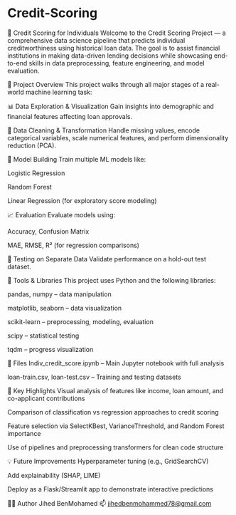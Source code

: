 # Credit-Scoring
🧠 Credit Scoring for Individuals
Welcome to the Credit Scoring Project — a comprehensive data science pipeline that predicts individual creditworthiness using historical loan data. The goal is to assist financial institutions in making data-driven lending decisions while showcasing end-to-end skills in data preprocessing, feature engineering, and model evaluation.

🚀 Project Overview
This project walks through all major stages of a real-world machine learning task:

📊 Data Exploration & Visualization
Gain insights into demographic and financial features affecting loan approvals.

🧼 Data Cleaning & Transformation
Handle missing values, encode categorical variables, scale numerical features, and perform dimensionality reduction (PCA).

🧠 Model Building
Train multiple ML models like:

Logistic Regression

Random Forest

Linear Regression (for exploratory score modeling)

📈 Evaluation
Evaluate models using:

Accuracy, Confusion Matrix

MAE, RMSE, R² (for regression comparisons)

🧪 Testing on Separate Data
Validate performance on a hold-out test dataset.

🧰 Tools & Libraries
This project uses Python and the following libraries:

pandas, numpy – data manipulation

matplotlib, seaborn – data visualization

scikit-learn – preprocessing, modeling, evaluation

scipy – statistical testing

tqdm – progress visualization

📂 Files
Indiv_credit_score.ipynb – Main Jupyter notebook with full analysis

loan-train.csv, loan-test.csv – Training and testing datasets

📌 Key Highlights
Visual analysis of features like income, loan amount, and co-applicant contributions

Comparison of classification vs regression approaches to credit scoring

Feature selection via SelectKBest, VarianceThreshold, and Random Forest importance

Use of pipelines and preprocessing transformers for clean code structure

💡 Future Improvements
Hyperparameter tuning (e.g., GridSearchCV)

Add explainability (SHAP, LIME)

Deploy as a Flask/Streamlit app to demonstrate interactive predictions

👨‍💻 Author
Jihed BenMohamed
📫 jihedbenmohammed78@gmail.com

